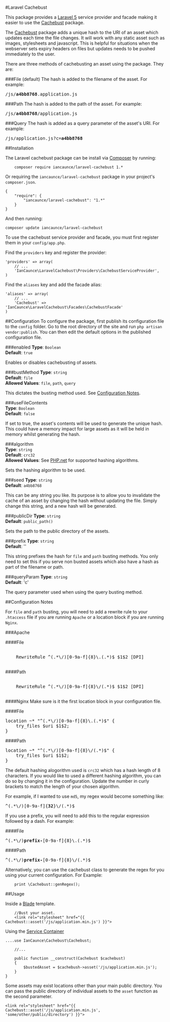 #Laravel Cachebust

This package provides a [Laravel 5](http://laravel.com/docs/5.0) service provider and facade making it easier to use the [Cachebust](https://github.com/IanCaunce/cachebust) package.

The [Cachebust](https://github.com/IanCaunce/cachebust) package adds a unique hash to the URI of an asset which updates each time the file changes. It will work with any static asset such as images, stylesheets and javascript. This is helpful for situations when the webserver sets expiry headers on files but updates needs to be pushed immediately to the user.

There are three methods of cachebusting an asset using the package. They are:

###File (default)
The hash is added to the filename of the asset. For example:
<pre>/js/<b>a4bb8768</b>.application.js</pre>

###Path
The hash is added to the path of the asset. For example:
<pre>/js/<b>a4bb8768</b>/application.js</pre>

###Query
The hash is added as a query parameter of the asset's URI. For example: 
<pre>/js/application.js?c=<b>a4bb8768</b></pre>

##Installation

The Laravel cachebust package can be install via [Composer](https://getcomposer.org/) by running:

```
    composer require iancaunce/laravel-cachebust 1.*
```

Or requiring the `iancaunce/laravel-cachebust` package in your project's `composer.json`.

```
{
    "require": {
        "iancaunce/laravel-cachebust": "1.*"
    }
}
```

And then running:

```
composer update iancaunce/laravel-cachebust
```

To use the cachebust service provider and facade, you must first register them in your `config/app.php`.

Find the `providers` key and register the provider:

```
'providers' => array(
    // ...
    'IanCaunce\LaravelCachebust\Providers\CachebustServiceProvider',
)
```

Find the `aliases` key and add the facade alias:

```
'aliases' => array(
    // ...
    'Cachebust' => 'IanCaunce\LaravelCachebust\Facades\CachebustFacade'
)
```

##Configuration
To configure the package, first publish its configuration file to the `config` folder. Go to the root directory of the site and run `php artisan vendor:publish`. You can then edit the default options in the published configuration file.

###enabled
**Type**: `Boolean`  
**Default**: `true`  

Enables or disables cachebusting of assets.

###bustMethod
**Type**: `string`  
**Default**: `file`  
**Allowed Values**: `file`, `path`, `query`  

This dictates the busting method used. See [Configuration Notes](#configuration-notes).

###useFileContents  
**Type**: `Boolean`  
**Default**: `false`  

If set to true, the asset's contents will be used to generate the unique hash. This could have a memory impact for large assets as it will be held in memory whilst generating the hash.

###algorithm  
**Type**: `string`  
**Default**: `crc32`  
**Allowed Values**: See [PHP.net](http://php.net/manual/en/function.hash-algos.php) for supported hashing algorithms.  

Sets the hashing algorithm to be used.

###seed
**Type**: `string`  
**Default**: `a4bb8768`  

This can be any string you like. Its purpose is to allow you to invalidate the cache of an asset by changing the hash without updating the file. Simply change this string, and a new hash will be generated.

###publicDir
**Type**: `string`  
**Default**: `public_path()`

Sets the path to the public directory of the assets.

###prefix
**Type**: `string`  
**Default**: ''  

This string prefixes the hash for `file` and `path` busting methods. You only need to set this if you serve non busted assets which also have a hash as part of the filename or path.

###queryParam
**Type**: `string`  
**Default**: 'c'  

The query parameter used when using the query busting method.

##Configuration Notes

For `file` and `path` busting, you will need to add a rewrite rule to your `.htaccess` file if you are running `Apache` or a location block if you are running `Nginx`.

###Apache

####File
<pre>
<IfModule mod_rewrite.c>
    RewriteRule ^(.*\/)[0-9a-f]{8}\.(.*)$ $1$2 [DPI]
</IfModule>
</pre>

####Path
<pre>
<IfModule mod_rewrite.c>
    RewriteRule ^(.*\/)[0-9a-f]{8}\/(.*)$ $1$2 [DPI]
</IfModule>
</pre>

####Nginx
Make sure is it the first location block in your configuration file.

####File
<pre>
location ~* "^(.*\/)[0-9a-f]{8}\.(.*)$" {
    try_files $uri $1$2;
}
</pre>

####Path
<pre>
location ~* "^(.*\/)[0-9a-f]{8}\/(.*)$" {
    try_files $uri $1$2;
}
</pre>

The default hashing alogorithm used is `crc32` which has a hash length of 8 characters. If you would like to used a different hashing algorithm, you can do so by changing it in the configuration. Update the number in curly brackets to match the length of your chosen algorithm.

For example, if I wanted to use `md5`, my regex would become something like:
<pre>
^(.*\/)[0-9a-f]{<b>32</b>}\/(.*)$
</pre>

If you use a prefix, you will need to add this to the regular expression followed by a dash. For example:

####File
<pre>
^(.*\/)<b>prefix-</b>[0-9a-f]{8}\.(.*)$
</pre>

####Path
<pre>
^(.*\/)<b>prefix-</b>[0-9a-f]{8}\/(.*)$
</pre>

Alternatively, you can use the cachebust class to generate the regex for you using your current configuration. For Example:

```
    print \Cachebust::genRegex();
```

##Usage

Inside a [Blade](http://laravel.com/docs/5.0/templates) template.
```
    //Bust your asset.
    <link rel="stylesheet" href="{{ Cachebust::asset('/js/application.min.js') }}">
```

Using the [Service Container](http://laravel.com/docs/5.0/container)
```
....use IanCaunce\Cachebust\Cachebust;

    //...

    public function __construct(Cachebust $cachebust)
    {
        $bustedAsset = $cachebush->asset('/js/application.min.js');
    }
}
```

Some assets may exist locations other than your main public directory. You can pass the public directory of individual assets to the `asset` function as the second parameter.

```
<link rel="stylesheet" href="{{ Cachebust::asset('/js/application.min.js', 'some/other/public/directory') }}">
```